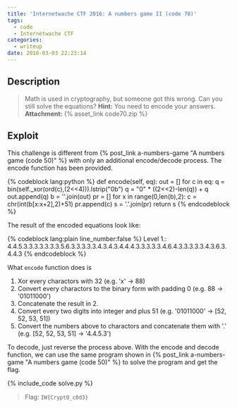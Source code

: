 ```yaml
---
title: 'Internetwache CTF 2016: A numbers game II (code 70)'
tags:
  - code
  - Internetwache CTF
categories:
  - writeup
date: 2016-03-03 22:23:14
---
```


## Description

> Math is used in cryptography, but someone got this wrong. Can you still solve the equations? 
> **Hint:** You need to encode your answers.
> **Attachment:** {% asset_link code70.zip %}

## Exploit

This challenge is different from {% post_link a-numbers-game "A numbers game (code 50)" %} with only an additional encode/decode process. The encode function has been provided.

{% codeblock lang:python %}
def encode(self, eq):
    out = []
    for c in eq:
        q = bin(self._xor(ord(c),(2<<4))).lstrip("0b")
        q = "0" * ((2<<2)-len(q)) + q
        out.append(q)
    b = ''.join(out)
    pr = []
    for x in range(0,len(b),2):
        c = chr(int(b[x:x+2],2)+51)
        pr.append(c)
    s = '.'.join(pr)
    return s
{% endcodeblock %}

The result of the encoded equations look like:

{% codeblock lang:plain line_number:false %}
Level 1.: 4.4.5.3.3.3.3.3.3.3.5.6.3.3.3.3.3.4.3.4.3.4.4.4.3.3.3.3.3.4.6.4.3.3.3.3.3.4.3.6.3.4.4.3
{% endcodeblock %}

What `encode` function does is 
1. Xor every charactors with 32 (e.g. 'x' -> 88)
2. Convert every charactors to the binary form with padding 0 (e.g. 88 -> '01011000')
3. Concatenate the result in 2.
4. Convert every two digits into integer and plus 51 (e.g. '01011000' -> [52, 52, 53, 51])
5. Convert the numbers above to charactors and concatenate them with '.' (e.g. [52, 52, 53, 51] -> '4.4.5.3')

To decode, just reverse the process above. With the encode and decode function, we can use the same program shown in {% post_link a-numbers-game "A numbers game (code 50)" %} to solve the program and get the flag.

{% include_code solve.py %}

> Flag: `IW{Crypt0_c0d3}`
